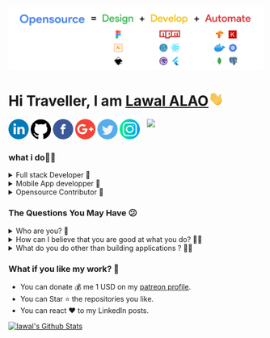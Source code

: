 <img src="https://github.com/lawalalao/lawalalao/blob/master/linkedin_banner.png" />

<h1>Hi Traveller, I am <a href="https://lawalalao.github.io/#/">Lawal ALAO</a><img src="https://raw.githubusercontent.com/ABSphreak/ABSphreak/master/gifs/Hi.gif" width="30px"></h1>
<img align='right' src="https://github.com/lawalalao/lawalalao/blob/master/2.jpg" width="230" />

<a href="https://www.linkedin.com/in/lawal-alao-168147188/"><img src="https://github.com/lawalalao/lawalalao/blob/master/logos/linkedin.png" width="40" /></a>
<a href="https://github.com/lawalalao"><img src="https://github.com/lawalalao/lawalalao/blob/master/logos/github-logo.png" width="40" /></a>
<a href="https://web.facebook.com/lawal.adechina/"><img src="https://github.com/lawalalao/lawalalao/blob/master/logos/facebook.png" width="40" /></a>
<a href="mailto:lawalalaoad@gmail.com"><img src="https://github.com/lawalalao/lawalalao/blob/master/logos/google-plus.png" width="40" /></a>
<a href="https://twitter.com/AdechinaAlao"><img src="https://github.com/lawalalao/lawalalao/blob/master/logos/twitter.png" width="40" /></a>
<a href="https://www.instagram.com/lito_adechina/"><img src="https://github.com/lawalalao/lawalalao/blob/master/logos/instagram.png" width="40" /></a>

<h3>what i do👨‍💻</h3>

<details>
<summary>Full stack Developer 🍥</summary>
  </details>
 <details>
 <summary>Mobile App developper 🍥</summary>

</details>
 <details>
<summary>Opensource Contributor 📝</summary>
  <ul>
    <li>You can get detailed information of my contributions <a href="https://lawalalao.github.io/#/">here</a>.</li>
    <li>You can also scroll down and get the information on my <a href="https://github.com/lawalalao">github profile</a>.</li>
  </ul>
</details>

<h3>The Questions You May Have 😕</h3>
<details>
  <summary>Who are you? 👨</summary>
  <pre>
  A passionate individual who always thrive to work on end to end products which develop sustainable and scalable social and
  technical systems to create impact.<br>
  My name describes my qualities,

A: Active
L: Learner
A: Always hard working
O: Open minded to create new things

  </pre>
</details>
<details>
  <summary>How can I believe that you are good at what you do? 🤷‍♂️</summary>
  <ul>
    <li>In Sept. 2019, created the web site ecommerce of ameak.com</li>
    <li>In September 2020 built @chapchap </li>
      <li>In August 2020 started writing Articles on my blog hosted on Hashnode Platforms </li>
    <li>In March 2020, I designed application architecture for a startup named Kabaa</li>
  </ul>
</details>
<details>
<summary>What do you do other than building applications ? 💁‍♂️</summary>
  <ul>
    <li>I write blogs about powerful lessons in personal changes. You can visit my blog site at <a href="https://lawaltech.hashnode.dev/">lawaltech.hashnode.dev/</a>.</li>
    <li> We work for educating students to deal with very basic but important problems which eventually build their future.</li>
    <li>I design, build and deploy beautiful websites. Whenever I am free, I am used to create designs in Figma and Canva</li>
  </ul>
</details>

<h3>What if you like my work? 🤩</h3>
<ul>
  <li>You can donate 💰 me 1 USD on my <a href="https://www.patreon.com/lawalalao">patreon profile</a>.</li>
  <li>You can Star ⭐ the repositories you like.</li>
  <li>You can react ❤️ to my LinkedIn posts.</li>
</ul>

[![lawal's Github Stats](https://github-readme-stats.vercel.app/api?username=lawalalao&show_icons=true&count_private=true)](https://github.com/lawalalao/github-readme-stats)
